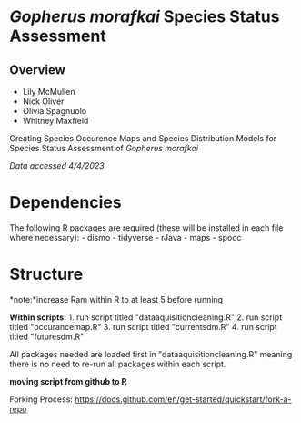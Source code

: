 # *Gopherus morafkai* Species Status Assessment

## Overview

-   Lily McMullen
-   Nick Oliver
-   Olivia Spagnuolo
-   Whitney Maxfield

Creating Species Occurence Maps and Species Distribution Models for Species Status Assessment of *Gopherus morafkai*

*Data accessed 4/4/2023*

# Dependencies

The following R packages are required (these will be installed in each file where necessary): - dismo - tidyverse - rJava - maps - spocc

# Structure

*note:*increase Ram within R to at least 5 before running

**Within scripts:** 1. run script titled "dataaquisitioncleaning.R" 2. run script titled "occurancemap.R" 3. run script titled "currentsdm.R" 4. run script titled "futuresdm.R"

All packages needed are loaded first in "dataaquisitioncleaning.R" meaning there is no need to re-run all packages within each script.

**moving script from github to R**

Forking Process: 
https://docs.github.com/en/get-started/quickstart/fork-a-repo 
 

